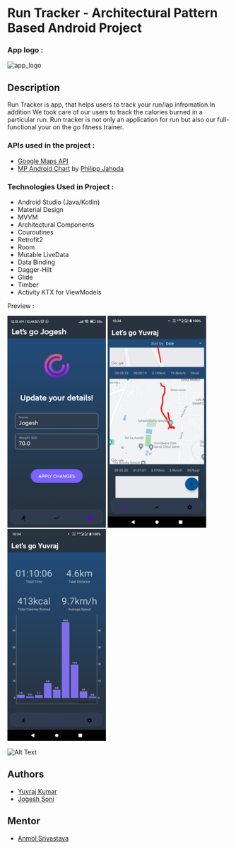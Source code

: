 # Run Tracker - Architectural Pattern Based Android Project



### App logo :
![app_logo](https://user-images.githubusercontent.com/95241918/200135501-406aa3fe-58e0-4a79-b3a7-85a40a71c439.png)


## Description

Run Tracker is app, that helps users to track your run/lap infromation.In addition  We took care of our users to track the calories burned in a particular run. Run tracker is not only an application for run but also our full-functional your on the go fitness trainer.


### APIs used in the project :
  * [Google Maps API](https://developers.google.com/maps/documentation/android-sdk)
  * [MP Android Chart](https://github.com/PhilJay/MPAndroidChart) by [Philipp Jahoda](https://github.com/PhilJay)
  

### Technologies Used in Project :
  * Android Studio (Java/Kotlin)
  * Material Design
  * MVVM
  * Architectural Components
  * Couroutines
  * Retrofit2
  * Room
  * Mutable LiveData
  * Data Binding
  * Dagger-Hilt
  * Glide
  * Timber
  * Activity KTX for ViewModels
  
  

  
Preview :

<img src="https://github.com/Spedrick/Step-Tracking-Android-Project/blob/master/Screens/Screenshot_2023-03-12-00-18-44-226_com.example.steptracking.jpg?raw=true" width="223" height="480"/> <img src="https://github.com/Spedrick/Step-Tracking-Android-Project/blob/master/Screens/Screenshot_20230312-103440.png?raw=true" width="223" height="480"/> 
<img src="https://github.com/Spedrick/Step-Tracking-Android-Project/blob/master/Screens/Screenshot_20230312-103448.png?raw=true" width="223" height="480"/>

![Alt Text](https://media.giphy.com/media/2osrKQsMRB1W2p0LNX/giphy.gif)



## Authors
  * [Yuvraj Kumar](https://github.com/Spedrick)
  * [Jogesh Soni](https://github.com/sonijogesh)


## Mentor

  * [Anmol Srivastava](https://github.com/anmol14dev)


